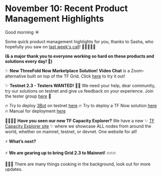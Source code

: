 # November 10: Recent Product Management Highlights

Good morning ☀️

Some quick product management highlights for you, thanks to Sasha, who hopefully you saw on [last week's call](https://www.youtube.com/watch?v=KpU7wb2jmyg)! 👷‍♀️👷‍♂️🙌

**(& a major thank you to everyone working so hard on these products and solutions every day! 🌹)**

✨ **New ThreeFold Now Marketplace Solution!**
**Video Chat** is a Zoom-alternative built on top of the TF Grid. Click [here](https://marketplace.threefold.io/marketplace/#/solutions/meetings) to try it out!

✨ **Testnet 2.3 - Testers WANTED!** 👩‍💻
We need your help, dear community, try our solutions on testnet and give us feedback on your experience. Join the tester group [here](https://t.me/joinchat/TSI25Ee-RcQaOmieYJ9Yyg) 💪

🔥 Try to deploy [3Bot](threefold__3bot_def) on testnet [here](http://deploy3bot.testnet.grid.tf/)
🔥 Try to deploy a TF Now solution [here](http://marketplace.threefold.io/)
🔥 Manual for deployment [here](http://manual.threefold.io/)

🙋‍♀️🙋‍♂️ **Have you seen our new TF Capacity Explorer?**
We have a new ✨ [TF Capacity Explorer site](http://explorer.threefold.io/) ✨ where we showcase ALL nodes from around the world, whether on mainnet, testnet, or devnet. One website for all!

⚡️ **What’s next?**

⚡️ **We are gearing up to bring Grid 2.3 to Mainnet!** 🔥🔥🔥

🥘🥘🥘 There are many things cooking in the background, look out for more updates.
